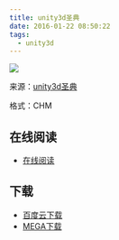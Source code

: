 ```yaml
---
title: unity3d圣典
date: 2016-01-22 08:50:22
tags:
  - unity3d
---
```


![](http://pic.veryhuo.com/allimg/1311/1_131119213324_1.jpg)

来源：[unity3d圣典](http://www.ceeger.com/Manual/)

格式：CHM

<!--more-->

## 在线阅读 ##

+ [在线阅读](http://www.ceeger.com/Manual/)

## 下载 ##

+ [百度云下载](http://pan.baidu.com/s/1d3Sr6)
+ [MEGA下载](https://mega.nz/#!WB9D2TSL!Tj8smnhmaYLQ_jZb_UdsfmKRwKnnY8WQM6HKKn2kX2s)
